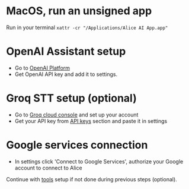 # MacOS, run an unsigned app

Run in your terminal `xattr -cr "/Applications/Alice AI App.app"`

#  OpenAI Assistant setup

- Go to [OpenAI Platform](https://platform.openai.com/assistants)
- Get OpenAI API key and add it to settings.

# Groq STT setup (optional)

- Go to [Groq cloud console](https://console.groq.com/home)  and set up your account
- Get your API key from [API keys](https://console.groq.com/keys) section and paste it in settings

# Google services connection

- In settings click 'Connect to Google Services', authorize your Google account to connect to Alice


Continue with [tools](https://github.com/pmbstyle/Alice/blob/main/docs/toolsInstructions.md) setup if not done during previous steps (optional).
